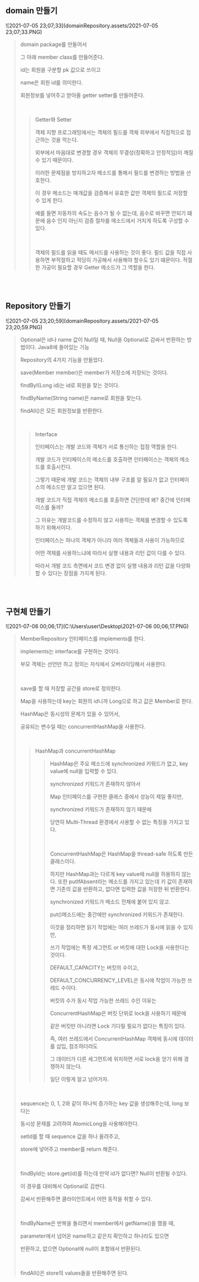 ## domain 만들기

![2021-07-05 23;07;33](domainRepository.assets/2021-07-05 23;07;33.PNG)

>domain package를 만들어서
>
>그 아래 member class를 만들어준다.
>
>id는 회원을 구분할 pk 값으로 쓰이고
>
>name은 회원 id를 의미한다.
>
>회원정보를 넣어주고 받아올 getter setter를 만들어준다.
>
><br>
>
>>Getter와 Setter
>>
>>객체 지향 프로그래밍에서는 객체의 필드를 객체 외부에서 직접적으로 접근하는 것을 막는다.
>>
>>외부에서 마음대로 변경할 경우 객체의 무결성(정확하고 안정적임)이 깨질 수 있기 때문이다.
>>
>>이러한 문제점을 방지하고자 메소드를 통해서 필드를 변경하는 방법을 선호한다.
>>
>>이 경우 메소드는 매개값을 검증해서 유효한 값만 객체의 필드로 저장할 수 있게 한다.
>>
>>예를 들면 자동차의 속도는 음수가 될 수 없는데, 음수로 바꾸면 안되기 떄문에 음수 인지 아닌지 검증 절차를 메소드에서 거치게 하도록 구성할 수 있다.
>>
>><br>
>>
>>객체의 필드를 읽을 때도 메서드를 사용하는 것이 좋다. 필드 값을 직접 사용하면 부적절하고 적당히 가공해서 사용해야 할수도 있기 떄문이다. 적절한 가공이 필요할 경우 Getter 메소드가 그 역할을 한다.

<br>

<br>

## Repository 만들기

![2021-07-05 23;20;59](domainRepository.assets/2021-07-05 23;20;59.PNG)

>Optional은 id나 name 값이 Null일 때, Null을 Optional로 감싸서 반환하는 방법이다. Java8에 들어있는 기능
>
>Repository의 4가지 기능을 만들었다.
>
>save(Member member)은 member가 저장소에 저장되는 것이다.
>
>findByI(Long id)는 id로 회원을 찾는 것이다.
>
>findByName(String name)은 name로 회원을 찾는다.
>
>findAll()은 모든 회원정보를 반환한다.
>
><br>
>
>>Interface
>>
>>인터페이스는 개발 코드와 객체가 서로 통신하는 접점 역할을 한다.
>>
>>개발 코드가 인터페이스의 메소드를 호출하면 인터페이스는 객체의 메소드를 호출시킨다.
>>
>>그렇기 때문에 개발 코드는 객체의 내부 구조를 알 필요가 없고 인터페이스의 메소드만 알고 있으면 된다.
>>
>>개발 코드가 직접 객체의 메소드를 호출하면 간단한데 왜? 중간에 인터페이스를 둘까?
>>
>>그 이유는 개발코드를 수정하지 않고 사용하는 객체를 변경할 수 있도록 하기 위해서이다.
>>
>>인터페이스는 하나의 객체가 아니라 여러 객체들과 사용이 가능하므로 
>>
>>어떤 객체를 사용하느냐에 따라서 실행 내용과 리턴 값이 다를 수 있다.
>>
>>따라서 개발 코드 측면에서 코드 변경 없이 실행 내용과 리턴 값을 다양화 할 수 있다는 장점을 가지게 된다.

<br>

<br>

## 구현체 만들기

![2021-07-06 00;06;17](C:\Users\user\Desktop\2021-07-06 00;06;17.PNG)

>MemberRepository 인터페이스를 implements를 한다.
>
>implements는 interface를 구현하는 것이다. 
>
>부모 객체는 선언만 하고 정의는 자식에서 오버라이딩해서 사용한다.
>
><br>
>
>save를 할 때 저장할 공간을 store로 정의한다.
>
>Map을 사용하는데 key는 회원의 id니까 Long으로 하고 값은 Member로 한다.
>
>HashMap은 동시성의 문제가 있을 수 있어서, 
>
>공유되는 변수일 때는 concurrentHashMap을 사용한다.
>
><br>
>
>>HashMap과 concurrentHashMap
>>
>>>HashMap은 주요 메소드에 synchronized 키워드가 없고, key value에 null을 입력할 수 있다.
>>>
>>>synchronized 키워드가 존재하지 않아서 
>>>
>>>Map 인터페이스를 구현한 클래스 중에서 성능이 제일 좋지만, 
>>>
>>>synchronized 키워드가 존재하지 않기 때문에 
>>>
>>>당연히 Multi-Thread 환경에서 사용할 수 없는 특징을 가지고 있다.
>>>
>>><br>
>>>
>>>ConcurrentHashMap은 HashMap을 thread-safe 하도록 만든 클래스이다.
>>>
>>>하지만 HashMap과는 다르게 key value에 null을 허용하지 않는다. 또한 putIfAbsent라는 메소드를 가지고 있는데 키 값이 존재하면 기존의 값을 반환하고, 없다면 입력한 값을 저장한 뒤 반환한다.
>>>
>>>synchronized 키워드가 메소드 전체에 붙어 있지 않고. 
>>>
>>>put()메소드에는 중간에만 synchronized 키워드가 존재한다.
>>>
>>>이것을 정리하면 읽기 작업에는 여러 쓰레드가 동시에 읽을 수 있지만, 
>>>
>>>쓰기 작업에는 특정 세그먼트 or 버킷에 대한 Lock을 사용한다는 것이다.
>>>
>>>DEFAULT_CAPACITY는 버킷의 수이고, 
>>>
>>>DEFAULT_CONCURRENCY_LEVEL은 동시에 작업이 가능한 쓰레드 수이다.
>>>
>>>버킷의 수가 동시 작업 가능한 쓰레드 수인 이유는 
>>>
>>>ConcurrentHashMap은 버킷 단위로 lock을 사용하기 때문에
>>>
>>>같은 버킷만 아니라면 Lock 기다릴 필요가 없다는 특징이 있다.
>>>
>>>즉, 여러 쓰레드에서 ConcurrentHashMap 객체에 동시에 데이터를 삽입, 참조하더라도
>>>
>>>그 데이터가 다른 세그먼트에 위치하면 서로 lock을 얻기 위해 경쟁하지 않는다.
>>>
>>>일단 이렇게 알고 넘어가자.
>
><br>
>
>sequence는 0, 1, 2와 같이 하나씩 증가하는 key 값을 생성해주는데, long 보다는 
>
>동시성 문제를 고려하여 AtomicLong을 사용해야한다.
>
>setId를 할 때 sequence 값을 하나 올려주고,
>
>store에 넣어주고 member를 return 해준다.
>
><br>
>
>findById는 store.get(id)를 하는데 만약 id가 없다면? Null이 반환될 수있다.
>
>이 경우를 대비해서 Optional로 감싼다.
>
>감싸서 반환해주면 클라이언트에서 어떤 동작을 취할 수 있다.
>
><br>
>
>findByName은 반복을 돌리면서 member에서 getName()을 했을 때, 
>
>parameter에서 넘어온 name하고 같은지 확인하고 하나라도 있으면
>
>반환하고, 없으면 Optional에 null이 포함돼서 반환된다.
>
><br>
>
>findAll()은 store의 values들을 반환해주면 된다.